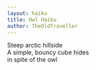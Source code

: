 ```yaml
---
layout: haiku
title: Owl Haiku
author: TheOldTraveller
---
```

Steep arctic hillside<br>
A simple, bouncy cube hides<br>
in spite of the owl<br>